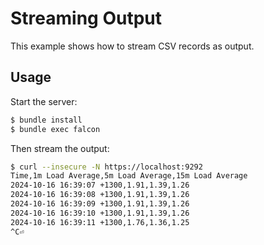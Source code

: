 # Streaming Output

This example shows how to stream CSV records as output.

## Usage

Start the server:

``` bash
$ bundle install
$ bundle exec falcon
```

Then stream the output:

``` bash
$ curl --insecure -N https://localhost:9292
Time,1m Load Average,5m Load Average,15m Load Average
2024-10-16 16:39:07 +1300,1.91,1.39,1.26
2024-10-16 16:39:08 +1300,1.91,1.39,1.26
2024-10-16 16:39:09 +1300,1.91,1.39,1.26
2024-10-16 16:39:10 +1300,1.91,1.39,1.26
2024-10-16 16:39:11 +1300,1.76,1.36,1.25
^C⏎
```
